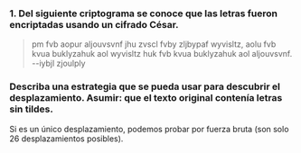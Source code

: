 ### 1. Del siguiente criptograma se conoce que las letras fueron encriptadas usando un cifrado César.

> pm fvb aopur aljouvsvnf jhu zvscl fvby zljbypaf wyvisltz, aolu fvb kvua buklyzahuk aol wyvisltz huk fvb kvua buklyzahuk aol aljouvsvnf.
> --iybjl zjoulply

### Describa una estrategia que se pueda usar para descubrir el desplazamiento. Asumir: que el texto original contenía letras sin tildes.

Si es un único desplazamiento, podemos probar por fuerza bruta (son solo 26 desplazamientos posibles).